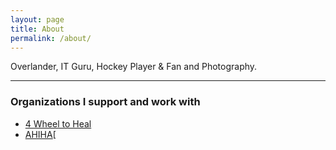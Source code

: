 ```yaml
---
layout: page
title: About
permalink: /about/
---
```


Overlander, IT Guru, Hockey Player & Fan and Photography.

<hr>

### Organizations I support and work with

*   [4 Wheel to Heal][]
*   [AHIHA][

[4 Wheel to Heal]: http://www.4w2h.org/
[AHIHA]: http://ahiha.org/
